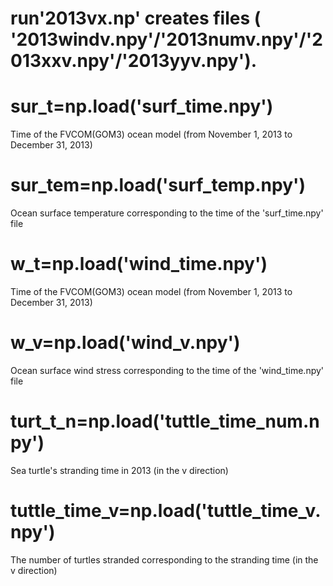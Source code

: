 # run'2013vx.np' creates files ( '2013windv.npy'/'2013numv.npy'/'2013xxv.npy'/'2013yyv.npy').

# sur_t=np.load('surf_time.npy')
Time of the FVCOM(GOM3) ocean model (from November 1, 2013 to December 31, 2013)

# sur_tem=np.load('surf_temp.npy')
Ocean surface temperature corresponding to the time of the 'surf_time.npy' file

# w_t=np.load('wind_time.npy')
Time of the FVCOM(GOM3) ocean model (from November 1, 2013 to December 31, 2013)

# w_v=np.load('wind_v.npy')
Ocean surface wind stress corresponding to the time of the 'wind_time.npy' file

# turt_t_n=np.load('tuttle_time_num.npy')
Sea turtle's stranding time in 2013 (in the v direction)

# tuttle_time_v=np.load('tuttle_time_v.npy')
The number of turtles stranded corresponding to the stranding time (in the v direction)
